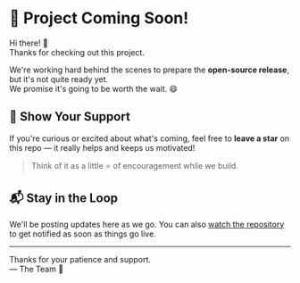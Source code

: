 # 🚧 Project Coming Soon!

Hi there! 👋  
Thanks for checking out this project.

We're working hard behind the scenes to prepare the **open-source release**, but it's not quite ready yet.  
We promise it's going to be worth the wait. 😄

## 🌟 Show Your Support

If you're curious or excited about what's coming, feel free to **leave a star** on this repo — it really helps and keeps us motivated!  

> Think of it as a little ⭐ of encouragement while we build.

## 📬 Stay in the Loop

We'll be posting updates here as we go. You can also [watch the repository](https://docs.github.com/en/get-started/learning-about-github/about-notifications#watching-repositories) to get notified as soon as things go live.

---

Thanks for your patience and support.  
— The Team 🚀
